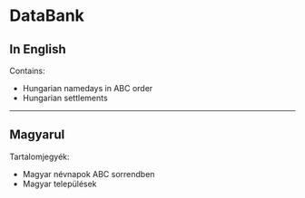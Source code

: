 # DataBank

## In English

Contains:

- Hungarian namedays in ABC order
- Hungarian settlements

---

## Magyarul

Tartalomjegyék:

- Magyar névnapok ABC sorrendben
- Magyar települések
